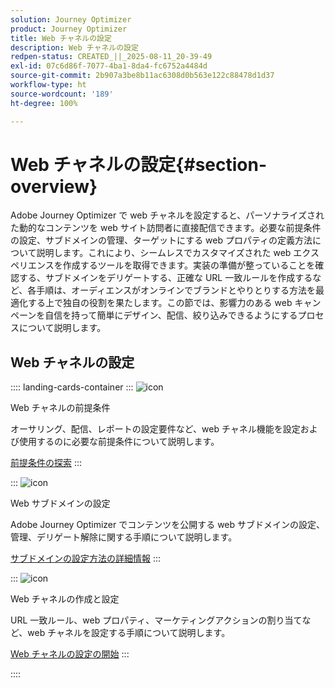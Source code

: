 ```yaml
---
solution: Journey Optimizer
product: Journey Optimizer
title: Web チャネルの設定
description: Web チャネルの設定
redpen-status: CREATED_||_2025-08-11_20-39-49
exl-id: 07c6d86f-7077-4ba1-8da4-fc6752a4484d
source-git-commit: 2b907a3be8b11ac6308d0b563e122c88478d1d37
workflow-type: ht
source-wordcount: '189'
ht-degree: 100%

---
```


# Web チャネルの設定{#section-overview}

Adobe Journey Optimizer で web チャネルを設定すると、パーソナライズされた動的なコンテンツを web サイト訪問者に直接配信できます。必要な前提条件の設定、サブドメインの管理、ターゲットにする web プロパティの定義方法について説明します。これにより、シームレスでカスタマイズされた web エクスペリエンスを作成するツールを取得できます。実装の準備が整っていることを確認する、サブドメインをデリゲートする、正確な URL 一致ルールを作成するなど、各手順は、オーディエンスがオンラインでブランドとやりとりする方法を最適化する上で独自の役割を果たします。この節では、影響力のある web キャンペーンを自信を持って簡単にデザイン、配信、絞り込みできるようにするプロセスについて説明します。

## Web チャネルの設定

:::: landing-cards-container
:::
![icon](https://cdn.experienceleague.adobe.com/icons/book.svg?lang=ja)

Web チャネルの前提条件

オーサリング、配信、レポートの設定要件など、web チャネル機能を設定および使用するのに必要な前提条件について説明します。

[前提条件の探索](../using/web/web-prerequisites.md)
:::

:::
![icon](https://cdn.experienceleague.adobe.com/icons/gear.svg)

Web サブドメインの設定

Adobe Journey Optimizer でコンテンツを公開する web サブドメインの設定、管理、デリゲート解除に関する手順について説明します。

[サブドメインの設定方法の詳細情報](../using/web/web-delegated-subdomains.md)
:::

:::
![icon](https://cdn.experienceleague.adobe.com/icons/circle-play.svg?lang=ja)

Web チャネルの作成と設定

URL 一致ルール、web プロパティ、マーケティングアクションの割り当てなど、web チャネルを設定する手順について説明します。

[Web チャネルの設定の開始](../using/web/web-configuration.md)
:::

::::
